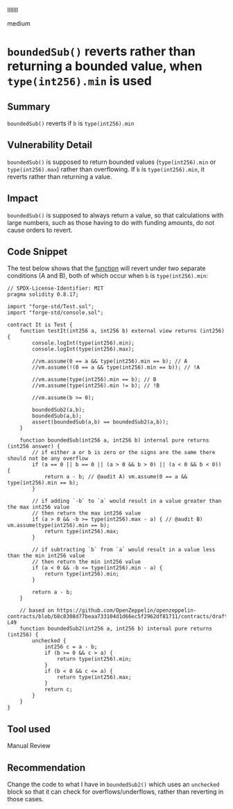 IllIllI

medium

# `boundedSub()` reverts rather than returning a bounded value, when `type(int256).min` is used

## Summary

`boundedSub()` reverts if `b` is `type(int256).min`


## Vulnerability Detail

`boundedSub()` is supposed to return bounded values (`type(int256).min` or `type(int256).max`) rather than overflowing. If `b` is `type(int256).min`, it reverts rather than returning a value.


## Impact

`boundedSub()` is supposed to always return a value, so that calculations with large numbers, such as those having to do with funding amounts, do not cause orders to revert. 


## Code Snippet

The test below shows that the [function](https://github.com/sherlock-audit/2023-04-gmx/blob/main/gmx-synthetics/contracts/utils/Calc.sol#L118-L137) will revert under two separate conditions (A and B), both of which occur when `b` is `type(int256).min`:

```solidity
// SPDX-License-Identifier: MIT
pragma solidity 0.8.17;

import "forge-std/Test.sol";
import "forge-std/console.sol";

contract It is Test {
    function testIt(int256 a, int256 b) external view returns (int256) {
        console.logInt(type(int256).min);
        console.logInt(type(int256).max);

        //vm.assume(0 == a && type(int256).min == b); // A
        //vm.assume(!(0 == a && type(int256).min == b)); // !A

        //vm.assume(type(int256).min == b); // B
        //vm.assume(type(int256).min != b); // !B

        //vm.assume(b >= 0);
    
        boundedSub2(a,b);
        boundedSub(a,b);
        assert(boundedSub(a,b) == boundedSub2(a,b));
    }

    function boundedSub(int256 a, int256 b) internal pure returns (int256 answer) {
        // if either a or b is zero or the signs are the same there should not be any overflow
        if (a == 0 || b == 0 || (a > 0 && b > 0) || (a < 0 && b < 0)) {
            return a - b; // @audit A) vm.assume(0 == a && type(int256).min == b);
        }

        // if adding `-b` to `a` would result in a value greater than the max int256 value
        // then return the max int256 value
        if (a > 0 && -b >= type(int256).max - a) { // @audit B) vm.assume(type(int256).min == b);
            return type(int256).max;
        }

        // if subtracting `b` from `a` would result in a value less than the min int256 value
        // then return the min int256 value
        if (a < 0 && -b <= type(int256).min - a) {
            return type(int256).min;
        }

        return a - b;
    }

    // based on https://github.com/OpenZeppelin/openzeppelin-contracts/blob/b8c8308d77beaa733104d1d66ec5f2962df81711/contracts/drafts/SignedSafeMath.sol#L41-L49
    function boundedSub2(int256 a, int256 b) internal pure returns (int256) {
        unchecked {
            int256 c = a - b;
            if (b >= 0 && c > a) {
                return type(int256).min;
            }
            if (b < 0 && c <= a) {
                return type(int256).max;
            }
            return c;
        }
    }
}
```

## Tool used

Manual Review


## Recommendation

Change the code to what I have in `boundedSub2()` which uses an `unchecked` block so that it can check for overflows/underflows, rather than reverting in those cases.

